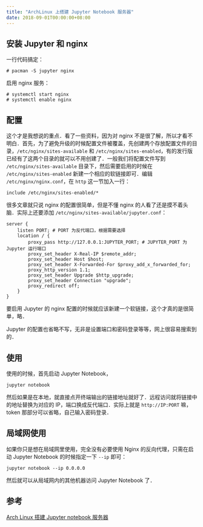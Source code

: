 ```yaml
---
title: "ArchLinux 上搭建 Jupyter Notebook 服务器"
date: 2018-09-01T00:00:00+08:00
---
```


## 安装 Jupyter 和 nginx

一行代码搞定：

```shell
# pacman -S jupyter nginx
```

启用 nginx 服务：

```shell
# systemctl start nginx
# systemctl enable nginx
```

## 配置

这个才是我想说的重点．看了一些资料，因为对 nginx 不是很了解，所以才看不明白．首先，为了避免升级的时候配置文件被覆盖，先创建两个存放配置文件的目录，`/etc/nginx/sites-available` 和 `/etc/nginx/sites-enabled`，有的发行版已经有了这两个目录的就可以不用创建了．一般我们将配置文件写到 `/etc/nginx/sites-available` 目录下，然后需要启用的时候在 `/etc/nginx/sites-enabled` 新建一个相应的软链接即可．编辑 `/etc/nginx/nginx.conf`，在 `http` 这一节加入一行：

```text
include /etc/nginx/sites-enabled/*
```

很多文章就只说 nginx 的配置很简单，但是不懂 nginx 的人看了还是摸不着头脑．实际上还要添加 `/etc/nginx/sites-available/jupyter.conf`：

```text
server {
    listen PORT; # PORT 为反代端口，根据需要选择
    location / {
        proxy_pass http://127.0.0.1:JUPYTER_PORT; # JUPYTER_PORT 为 Jupyter 运行端口
        proxy_set_header X-Real-IP $remote_addr;
        proxy_set_header Host $host;
        proxy_set_header X-Forwarded-For $proxy_add_x_forwarded_for;
        proxy_http_version 1.1;
        proxy_set_header Upgrade $http_upgrade;
        proxy_set_header Connection "upgrade";
        proxy_redirect off;
    }
}
```

要启用 Jupyter 的 nginx 配置的时候就应该新建一个软链接，这个才真的是很简单，略．

Jupyter 的配置也省略不写，无非是设置端口和密码登录等等，网上很容易搜索到的．

## 使用

使用的时候，首先启动 Jupyter Notebook，

```shell
jupyter notebook
```

然后如果是在本地，就直接点开终端输出的链接地址就好了．远程访问就将链接中的地址替换为对应的 IP，端口换成反代端口．实际上就是 `http://IP:PORT` 嘛，token 那部分可以省略，自己输入密码登录．

## 局域网使用

如果你只是想在局域网里使用，完全没有必要使用 Nginx 的反向代理，只需在启动 Jupyter Notebook 的时候指定一下 `--ip` 即可：

```shell
jupyter notebook --ip 0.0.0.0
```

然后就可以从局域网内的其他机器访问 Jupyter Notebook 了．

## 参考

[Arch Linux 搭建 Jupyter notebook 服务器](https://nwindy.moe/linux-jupyter-setup/)
